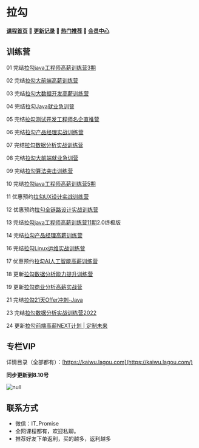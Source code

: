 # 拉勾

#### [**课程首页**](../../README.md) 💖 [**更新记录**](./gxjl-2023.md) 💖 [**热门推荐**](./rmtj.md) 💖 [**会员中心**](./vip.md)

## 训练营

01 完结[拉勾java工程师高薪训练营3期](https://kaiwu.lagou.com/java_architect.html)

02 完结[拉勾大前端高薪训练营](https://kaiwu.lagou.com/fe_enhancement.html)

03 完结[拉勾大数据开发高薪训练营](https://kaiwu.lagou.com/data_enhancement.html)

04 完结[拉勾Java就业急训营](https://kaiwu.lagou.com/java_basic.html)

05 完结[拉勾测试开发工程师名企直推营](https://kaiwu.lagou.com/test_engineer.html)

06 完结[拉勾产品经理实战训练营](https://kaiwu.lagou.com/pm_essential.html)

07 完结[拉勾数据分析实战训练营](https://kaiwu.lagou.com/data_analysis.html)

08 完结[拉勾大前端就业急训营](https://kaiwu.lagou.com/fe_essential.html)

09 完结[拉勾算法突击训练营](https://kaiwu.lagou.com/suanfa.html)

10 完结[拉勾java工程师高薪训练营5期](https://kaiwu.lagou.com/java_architect.html)

11 优惠预约[拉勾UX设计实战训练营](https://kaiwu.lagou.com/ux_design.html)

12 优惠预约[拉勾全链路设计实战训练营](https://kaiwu.lagou.com/whole_link.html)

13 完结[拉勾java工程师高薪训练营11期](https://kaiwu.lagou.com/java_architect.html)2.0终极版

14 完结[拉勾产品经理高薪训练营](https://edu.lagou.com/growth/sem/pm__enhancement.html)

16 完结[拉勾Linux运维实战训练营](https://edu.lagou.com/growth/sem/operations.html)

17 优惠预约[拉勾AI人工智能高薪训练营](https://edu.lagou.com/growth/sem/AI.html)

18 更新[拉勾数据分析能力提升训练营](https://edu.lagou.com/growth/sem/analysis_promote.html)

19 更新[拉勾商业分析高薪实战营](https://www.yuque.com/office/yuque/0/2022/pdf/2675213/1645583479916-f56a7453-4537-4f3b-84db-332ab5275e35.pdf?from=https%3A%2F%2Fwww.yuque.com%2Fxiedaimala%2Ffile%2Fpic%2Fedit)

21 完结[拉勾21天Offer冲刺-Java](https://edu.lagou.com/kw/mocha/view/KYTVTXNG)

23 完结[拉勾数据分析实战训练营2022](https://kaiwu.lagou.com/data_analysis.html)

24 更新[拉勾前端高薪NEXT计划 | 定制未来](https://edu.lagou.com/growth/sem/fe-next.html)

## 专栏VIP

详情目录（全部都有）：[https://kaiwu.lagou.com](https://kaiwu.lagou.com/)

**同步更新到8.10号**

![null](http://leaaiv.cn/media/202207//1657012589.8744888.png)

## **联系方式**
-  微信：IT_Promise
-  全网课程都有，欢迎私聊。
-  推荐好友下单返利，买的越多，返利越多